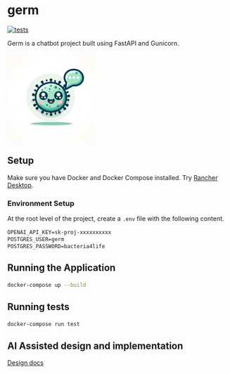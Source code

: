 # germ

[![tests](https://github.com/veryfansome/germ/actions/workflows/tests.yml/badge.svg)](https://github.com/veryfansome/germ/actions/workflows/tests.yml)

Germ is a chatbot project built using FastAPI and Gunicorn.

<img src="./bot/static/logo.webp" alt="logo.webp" title="Germ" style="width:200px; height:200px;">

## Setup

Make sure you have Docker and Docker Compose installed. Try [Rancher Desktop](https://rancherdesktop.io/).

### Environment Setup

At the root level of the project, create a `.env` file with the following content.

```shell
OPENAI_API_KEY=sk-proj-xxxxxxxxxx
POSTGRES_USER=germ
POSTGRES_PASSWORD=bacteria4life
```

## Running the Application

```bash
docker-compose up --build
```

## Running tests

```bash
docker-compose run test
```

## AI Assisted design and implementation

[Design docs](./docs)